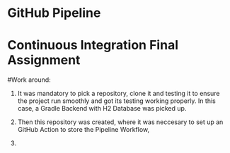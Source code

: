 # GitHub Pipeline
# Continuous Integration Final Assignment

#Work around:

1) It was mandatory to pick a repository, clone it and testing it to ensure the project run smoothly and got its testing working properly.
   In this case, a Gradle Backend with H2 Database was picked up.

2) Then this repository was created, where it was neccesary to set up an GitHub Action to store the Pipeline Workflow, 
3) 
   
  


